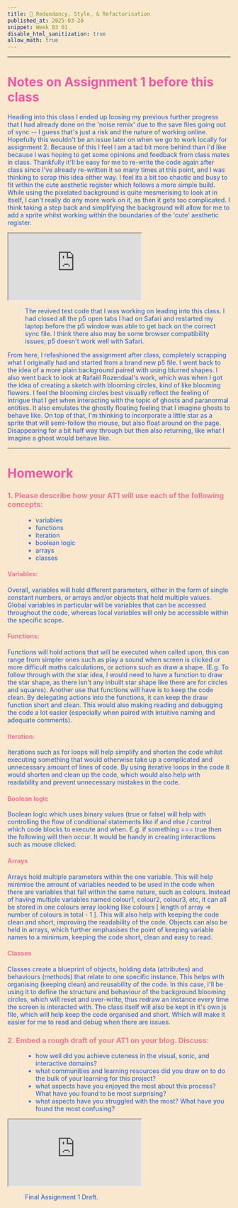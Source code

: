 ```yaml
---
title: 🎀 Redundancy, Style, & Refactorisation
published_at: 2025-03-20
snippet: Week 03 01
disable_html_sanitization: true
allow_math: true
---
```


<style>
    .markdown-body {background-color:#F9E8CE;}
  html {background-color:#F9E8CE;}
  h1 {color:#F356A7;}
  h3, h4 {color:#F27794;}
  p, pre, ul {color:#3A6FD7; font-weight:500;}
  a {color:#C7C3FC}
</style>

---

# Notes on Assignment 1 before this class

Heading into this class I ended up loosing my previous further progress that I had already done on the 'noise remix' due to the save files going out of sync -- I guess that's just a risk and the nature of working online. Hopefully this wouldn't be an issue later on when we go to work locally for assignment 2. Because of this I feel I am a tad bit more behind than I'd like because I was hoping to get some opinions and feedback from class mates in class. Thankfully it'll be easy for me to re-write the code again after class since I've already re-written it so many times at this point, and I was thinking to scrap this idea either way. I feel its a bit too chaotic and busy to fit within the cute aesthetic register which follows a more simple build. While using the pixelated background is quite mesmerising to look at in itself, I can't really do any more work on it, as then it gets too complicated. I think taking a step back and simplifying the background will allow for me to add a sprite whilst working within the boundaries of the 'cute' aesthetic register.

<iframe id="w0301-00" src="https://editor.p5js.org/sams4m/full/meCENVtAm"></iframe>

<script type="module">
const iframe = document.getElementById (`w0301-00`)
iframe.width = iframe.parentNode.scrollWidth
iframe.height = iframe.width * 9 / 16 + 42
</script>

> The revived test code that I was working on leading into this class. I had closed all the p5 open tabs I had on Safari and restarted my laptop before the p5 window was able to get back on the correct sync file. I think there also may be some browser compatibility issues; p5 doesn't work well with Safari.

From here, I refashioned the assignment after class, completely scrapping what I originally had and started from a brand new p5 file. I went back to the idea of a more plain background paired with using blurred shapes. I also went back to look at Rafaël Rozendaal's work, which was when I got the idea of creating a sketch with blooming circles, kind of like blooming flowers. I feel the blooming circles best visually reflect the feeling of intrigue that I get when interacting with the topic of ghosts and paranormal entities. It also emulates the ghostly floating feeling that I imagine ghosts to behave like. On top of that, I'm thinking to incorporate a little star as a sprite that will semi-follow the mouse, but also float around on the page. Disappearing for a bit half way through but then also returning, like what I imagine a ghost would behave like.

---

# Homework

### 1. Please describe how your AT1 will use each of the following concepts:

> - variables
> - functions
> - iteration
> - boolean logic
> - arrays
> - classes

#### Variables:

Overall, variables will hold different parameters, either in the form of single constant numbers, or arrays and/or objects that hold multiple values. Global variables in particular will be variables that can be accessed throughout the code, whereas local variables will only be accessible within the specific scope.

#### Functions:

Functions will hold actions that will be executed when called upon, this can range from simpler ones such as play a sound when screen is clicked or more difficult maths calculations, or actions such as draw a shape. (E.g. To follow through with the star idea, I would need to have a function to draw the star shape, as there isn't any inbuilt star shape like there are for circles and squares).
Another use that functions will have is to keep the code clean. By delegating actions into the functions, it can keep the draw function short and clean. This would also making reading and debugging the code a lot easier (especially when paired with intuitive naming and adequate comments).

#### Iteration:

Iterations such as for loops will help simplify and shorten the code whilst executing something that would otherwise take up a complicated and unnecessary amount of lines of code. By using iterative loops in the code it would shorten and clean up the code, which would also help with readability and prevent unnecessary mistakes in the code.

#### Boolean logic

Boolean logic which uses binary values (true or false) will help with controlling the flow of conditional statements like if and else / control which code blocks to execute and when. E.g. if something === true then the following will then occur. It would be handy in creating interactions such as mouse clicked.

#### Arrays

Arrays hold multiple parameters within the one variable. This will help minimise the amount of variables needed to be used in the code when there are variables that fall within the same nature, such as colours. Instead of having multiple variables named colour1, colour2, colour3, etc, it can all be stored in one colours array looking like colours [ length of array => number of colours in total - 1 ]. This will also help with keeping the code clean and short, improving the readability of the code. Objects can also be held in arrays, which further emphasises the point of keeping variable names to a minimum, keeping the code short, clean and easy to read.

#### Classes

Classes create a blueprint of objects, holding data (attributes) and behaviours (methods) that relate to one specific instance. This helps with organising (keeping clean) and reusability of the code. In this case, I'll be using it to define the structure and behaviour of the background blooming circles, which will reset and over-write, thus redraw an instance every time the screen is interacted with. The class itself will also be kept in it's own js file, which will help keep the code organised and short. Which will make it easier for me to read and debug when there are issues.

### 2. Embed a rough draft of your AT1 on your blog. Discuss:

> - how well did you achieve cuteness in the visual, sonic, and interactive domains?
> - what communities and learning resources did you draw on to do the bulk of your learning for this project?
> - what aspects have you enjoyed the most about this process? What have you found to be most surprising?
> - what aspects have you struggled with the most? What have you found the most confusing?

<iframe id="w0301-01" src="https://editor.p5js.org/sams4m/full/RseSSzyIJ"></iframe>

> Final Assignment 1 Draft.

<script type="module">
const iframe = document.getElementById (`w0301-01`)
iframe.width = iframe.parentNode.scrollWidth
iframe.height = iframe.width * 9 / 16 + 42
</script>
